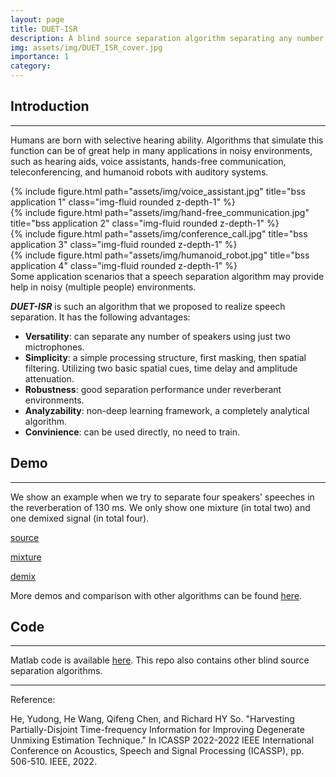 ```yaml
---
layout: page
title: DUET-ISR
description: A blind source separation algorithm separating any number of sources with two (or more) microphones
img: assets/img/DUET_ISR_cover.jpg
importance: 1
category:
---
```


## Introduction
<hr>

Humans are born with selective hearing ability. Algorithms that simulate this function can be of great help in many applications in noisy environments, such as hearing aids, voice assistants, hands-free communication, teleconferencing, and humanoid robots with auditory systems.

<div class="row justify-content-sm-center">
    <div class="col-sm-3 mt-3 mt-md-0">
        {% include figure.html path="assets/img/voice_assistant.jpg" title="bss application 1" class="img-fluid rounded z-depth-1" %}
    </div>
    <div class="col-sm-3 mt-3 mt-md-0">
        {% include figure.html path="assets/img/hand-free_communication.jpg" title="bss application 2" class="img-fluid rounded z-depth-1" %}
    </div>
    <div class="col-sm-3 mt-3 mt-md-0">
        {% include figure.html path="assets/img/conference_call.jpg" title="bss application 3" class="img-fluid rounded z-depth-1" %}
    </div>
    <div class="col-sm-3 mt-3 mt-md-0">
        {% include figure.html path="assets/img/humanoid_robot.jpg" title="bss application 4" class="img-fluid rounded z-depth-1" %}
    </div>
</div>
<div class="caption">
    Some application scenarios that a speech separation algorithm may provide help in noisy (multiple people) environments.
</div>

***DUET-ISR*** is such an algorithm that we proposed to realize speech separation. It has the following advantages:

- **Versatility**: can separate any number of speakers using just two mictrophones.
- **Simplicity**: a simple processing structure, first masking, then spatial filtering. Utilizing two basic spatial cues, time delay and amplitude attenuation.
- **Robustness**: good separation performance under reverberant environments.
- **Analyzability**: non-deep learning framework, a completely analytical algorithm.
- **Convinience**: can be used directly, no need to train.

## Demo
<hr>

We show an example when we try to separate four speakers' speeches in the reverberation of 130 ms. We only show one mixture (in total two) and one demixed signal (in total four).

[source](http://ydcnanhe.github.io/assets/audio/project1/2mix4src130ms_sources_1.wav)

[mixture](http://ydcnanhe.github.io/assets/audio/project1/2mix4src130ms_mixtures_mixture1.wav)

[demix](http://ydcnanhe.github.io/assets/audio/project1/2mix4src130ms_duet-isr_demixed1.wav)


More demos and comparison with other algorithms can be found [here](https://ydcnanhe.github.io/demo-icassp2022/).



## Code
<hr>

Matlab code is available [here](https://github.com/ydcnanhe/codes-icassp-2022). This repo also contains other blind source separation algorithms.

<hr>
Reference:

He, Yudong, He Wang, Qifeng Chen, and Richard HY So. "Harvesting Partially-Disjoint Time-frequency Information for Improving Degenerate Unmixing Estimation Technique." In ICASSP 2022-2022 IEEE International Conference on Acoustics, Speech and Signal Processing (ICASSP), pp. 506-510. IEEE, 2022.
